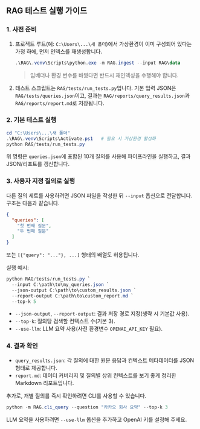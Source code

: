 
## RAG 테스트 실행 가이드

### 1. 사전 준비

1. 프로젝트 루트(예: `C:\Users\...\새 폴더`)에서 가상환경이 이미 구성되어 있다는 가정 하에, 먼저 인덱스를 재생성합니다.
   ```powershell
   .\RAG\.venv\Scripts\python.exe -m RAG.ingest --input RAG\data
   ```
   > 임베더나 환경 변수를 바꿨다면 반드시 재인덱싱을 수행해야 합니다.

2. 테스트 스크립트는 `RAG/tests/run_tests.py`입니다. 기본 입력 JSON은 `RAG/tests/queries.json`이고, 결과는 `RAG/reports/query_results.json`과 `RAG/reports/report.md`로 저장됩니다.

### 2. 기본 테스트 실행

```powershell
cd "C:\Users\...\새 폴더"
.\RAG\.venv\Scripts\Activate.ps1   # 필요 시 가상환경 활성화
python RAG/tests/run_tests.py
```

위 명령은 `queries.json`에 포함된 10개 질의를 사용해 파이프라인을 실행하고, 결과 JSON/리포트를 갱신합니다.

### 3. 사용자 지정 질의로 실행

다른 질의 세트를 사용하려면 JSON 파일을 작성한 뒤 `--input` 옵션으로 전달합니다. 구조는 다음과 같습니다.

```json
{
  "queries": [
    "첫 번째 질문",
    "두 번째 질문"
  ]
}
```

또는 `[{"query": "..."}, ...]` 형태의 배열도 허용됩니다.

실행 예시:

```powershell
python RAG/tests/run_tests.py `
  --input C:\path\to\my_queries.json `
  --json-output C:\path\to\custom_results.json `
  --report-output C:\path\to\custom_report.md `
  --top-k 5
```

- `--json-output`, `--report-output`: 결과 저장 경로 지정(생략 시 기본값 사용).
- `--top-k`: 질의당 검색할 컨텍스트 수(기본 3).
- `--use-llm`: LLM 요약 사용(사전 환경변수 `OPENAI_API_KEY` 필요).

### 4. 결과 확인

- `query_results.json`: 각 질의에 대한 원문 응답과 컨텍스트 메타데이터를 JSON 형태로 제공합니다.
- `report.md`: 데이터 커버리지 및 질의별 상위 컨텍스트를 보기 좋게 정리한 Markdown 리포트입니다.

추가로, 개별 질의를 즉시 확인하려면 CLI를 사용할 수 있습니다.

```powershell
python -m RAG.cli_query --question "카카오 회사 요약" --top-k 3
```

LLM 요약을 사용하려면 `--use-llm` 옵션을 추가하고 OpenAI 키를 설정해 주세요.
